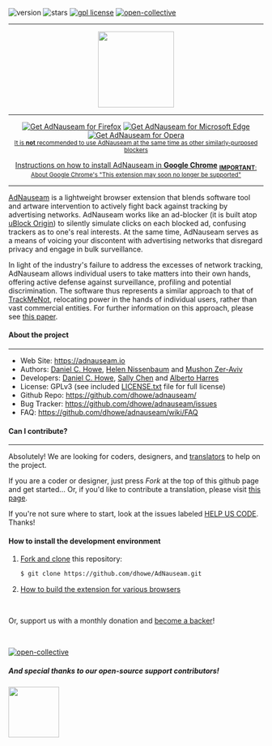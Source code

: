 <!-- [![Build Status](https://travis-ci.org/dhowe/AdNauseam.svg)](https://travis-ci.org/dhowe/AdNauseam) -->
![version](https://badgen.net/amo/v/adnauseam) ![stars](https://badgen.net/amo/stars/adnauseam) <a href="https://www.gnu.org/licenses/gpl-3.0.en.html"><img src="https://img.shields.io/badge/license-GPL-orange.svg" alt="gpl license"></a> [![open-collective](https://opencollective.com/adnauseam/tiers/badge.svg)](https://opencollective.com/adnauseam#category-CONTRIBUTE)

***

<div align="center">
  <a href="https://adnauseam.io">
    <img src="https://rednoise.org/images/adnauseam.png" width="150px"/>
  </a>
</div>

***

<p align="center">
<a href="https://addons.mozilla.org/en-US/firefox/addon/adnauseam/"><img src="https://user-images.githubusercontent.com/585534/107280546-7b9b2a00-6a26-11eb-8f9f-f95932f4bfec.png" alt="Get AdNauseam for Firefox"></a>
<a href="https://microsoftedge.microsoft.com/addons/detail/adnauseam/mlojlfildnehdpnlmpkeiiglhhkofhpb"><img src="https://user-images.githubusercontent.com/585534/107280673-a5ece780-6a26-11eb-9cc7-9fa9f9f81180.png" alt="Get AdNauseam for Microsoft Edge"></a>
<a href="https://addons.opera.com/en/extensions/details/adnauseam-2/"><img src="https://user-images.githubusercontent.com/585534/107280692-ac7b5f00-6a26-11eb-85c7-088926504452.png" alt="Get AdNauseam for Opera"></a>
      <br><sub><a href="https://twitter.com/gorhill/status/1033706103782170625">It is <b>not</b> recommended to use AdNauseam at the same time as other similarly-purposed blockers</a></sub>
      <!--<br><sub>See below for <a href="#installation">more installation options.</a></sub>-->
</p>

<p align="center">
<a href="https://github.com/dhowe/AdNauseam/wiki/Install-AdNauseam-on-Chrome-Without-Google's-Permission">Instructions on how to install AdNauseam in <b>Google Chrome</b></a>
<sub><a href="https://github.com/uBlockOrigin/uBlock-issues/wiki/About-Google-Chrome's-%22This-extension-may-soon-no-longer-be-supported%22"><b>IMPORTANT</b>: About Google Chrome's "This extension may soon no longer be supported"</a></sub>
</p>

***

[AdNauseam](https://adnauseam.io) is a lightweight browser extension that blends software tool and artware intervention to actively fight back against tracking by advertising networks. AdNauseam works like an ad-blocker (it is built atop [uBlock Origin](https://github.com/gorhill/uBlock)) to silently simulate clicks on each blocked ad, confusing trackers as to one's real interests. At the same time, AdNauseam serves as a means of voicing your discontent with advertising networks that disregard privacy and engage in bulk surveillance.

In light of the industry's failure to address the excesses of network tracking, AdNauseam allows individual users to take matters into their own hands, offering active defense against surveillance, profiling and potential discrimination. The software thus represents a similar approach to that of <a href="https://rednoise.org/daniel/res/pdfs/trackmenot2009.pdf" target="_blank">TrackMeNot</a>, relocating power in the hands of individual users, rather than vast commercial entities. For further information on this approach, please see <a href="https://rednoise.org/daniel/res/pdfs/trackmenot2009.pdf" target="_blank">this paper</a>.


#### About the project
--------

* Web Site:         https://adnauseam.io
* Authors:          [Daniel C. Howe](https://rednoise.org/daniel), [Helen Nissenbaum](https://www.nyu.edu/projects/nissenbaum/) and [Mushon Zer-Aviv](http://mushon.com)
* Developers:       [Daniel C. Howe](https://rednoise.org/daniel), [Sally Chen](https://github.com/cqx931) and [Alberto Harres](https://github.com/mneunomne)
* License:          GPLv3 (see included [LICENSE.txt](https://github.com/dhowe/AdNauseam/blob/master/LICENSE.txt) file for full license)
* Github Repo:      https://github.com/dhowe/adnauseam/
* Bug Tracker:      https://github.com/dhowe/adnauseam/issues
* FAQ:              https://github.com/dhowe/adnauseam/wiki/FAQ


#### Can I contribute?
--------
Absolutely! We are looking for coders, designers, and [translators](https://crowdin.com/project/adnauseam) to help on the project.

If you are a coder or designer, just press *Fork* at the top of this github page and get started... Or, if you'd like to contribute a translation, please visit [this page](https://crowdin.com/project/adnauseam).

If you're not sure where to start, look at the issues labeled [HELP US CODE](https://github.com/dhowe/AdNauseam/labels/HELP-US-CODE). Thanks!

#### How to install the development environment

1. [Fork and clone](https://help.github.com/articles/fork-a-repo) this repository:

    ```bash
    $ git clone https://github.com/dhowe/AdNauseam.git
    ```

2. [How to build the extension for various browsers](https://github.com/dhowe/AdNauseam/wiki/Building-AdNauseam-from-source-(for-developers))

<br>

Or, support us with a monthly donation and [become a backer](https://opencollective.com/adnauseam#backer)!

<br>

[![open-collective](https://opencollective.com/adnauseam/contributors.svg?width=890)](https://github.com/dhowe/adnauseam/graphs/contributors)

##### And special thanks to our open-source support contributors!

<img src="https://pagekite.net/static/skin/i/pagekite-logo.png" width="100"/>

<br>
